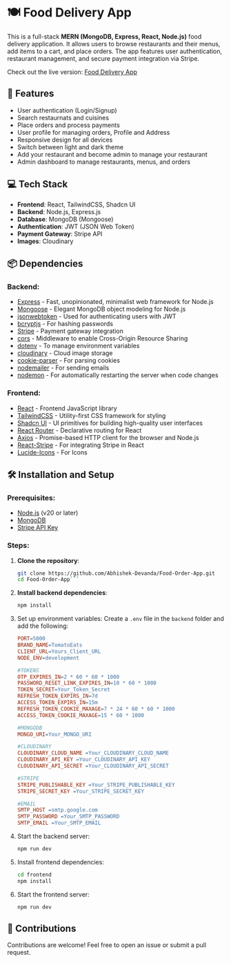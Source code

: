 # 🍽️ Food Delivery App

This is a full-stack **MERN (MongoDB, Express, React, Node.js)** food delivery application. It allows users to browse restaurants and their menus, add items to a cart, and place orders. The app features user authentication, restaurant management, and secure payment integration via Stripe.

Check out the live version: [Food Delivery App](https://food-order-app-0gjk.onrender.com)

## 🚀 Features

- User authentication (Login/Signup)
- Search restaurnats and cuisines
- Place orders and process payments
- User profile for managing orders, Profile and Address
- Responsive design for all devices
- Switch between light and dark theme
- Add your restaurant and become admin to manage your restaurant
- Admin dashboard to manage restaurants, menus, and orders

## 💻 Tech Stack

- **Frontend**: React, TailwindCSS, Shadcn UI
- **Backend**: Node.js, Express.js
- **Database**: MongoDB (Mongoose)
- **Authentication**: JWT (JSON Web Token)
- **Payment Gateway**: Stripe API
- **Images**: Cloudinary

## 📦 Dependencies

### Backend:
- [Express](https://expressjs.com/) - Fast, unopinionated, minimalist web framework for Node.js
- [Mongoose](https://mongoosejs.com/) - Elegant MongoDB object modeling for Node.js
- [jsonwebtoken](https://www.npmjs.com/package/jsonwebtoken) - Used for authenticating users with JWT
- [bcryptjs](https://www.npmjs.com/package/bcryptjs) - For hashing passwords
- [Stripe](https://www.npmjs.com/package/stripe) - Payment gateway integration
- [cors](https://www.npmjs.com/package/cors) - Middleware to enable Cross-Origin Resource Sharing
- [dotenv](https://www.npmjs.com/package/dotenv) - To manage environment variables
- [cloudinary](https://www.npmjs.com/package/cloudinary) - Cloud image storage
- [cookie-parser](https://www.npmjs.com/package/cookie-parser) - For parsing cookies
- [nodemailer](https://www.npmjs.com/package/nodemailer) - For sending emails
- [nodemon](https://www.npmjs.com/package/nodemon) - For automatically restarting the server when code changes

### Frontend:
- [React](https://reactjs.org/) - Frontend JavaScript library
- [TailwindCSS](https://tailwindcss.com/) - Utility-first CSS framework for styling
- [Shadcn UI](https://ui.shadcn.com/) - UI primitives for building high-quality user interfaces
- [React Router](https://reactrouter.com/) - Declarative routing for React
- [Axios](https://axios-http.com/) - Promise-based HTTP client for the browser and Node.js
- [React-Stripe](https://www.npmjs.com/package/@stripe/react-stripe-js) - For integrating Stripe in React
- [Lucide-Icons](https://lucide.dev/) - For Icons
## 🛠️ Installation and Setup

### Prerequisites:
- [Node.js](https://nodejs.org/en/download/) (v20 or later)
- [MongoDB](https://www.mongodb.com/try/download/community)
- [Stripe API Key](https://stripe.com/docs/keys)

### Steps:

1. **Clone the repository**:
   ```bash
   git clone https://github.com/Abhishek-Devanda/Food-Order-App.git
   cd Food-Order-App```
   ```
2. **Install backend dependencies**:
   ```bash
   npm install
   ```
3. Set up environment variables: Create a ```.env``` file in the ```backend``` folder and add the following:
   ```makefile
   PORT=5000
   BRAND_NAME=TomatoEats
   CLIENT_URL=Yours_Client_URL
   NODE_ENV=development

   #TOKENS
   OTP_EXPIRES_IN=2 * 60 * 60 * 1000
   PASSWORD_RESET_LINK_EXPIRES_IN=10 * 60 * 1000
   TOKEN_SECRET=Your_Token_Secret
   REFRESH_TOKEN_EXPIRS_IN=7d
   ACCESS_TOKEN_EXPIRS_IN=15m
   REFRESH_TOKEN_COOKIE_MAXAGE=7 * 24 * 60 * 60 * 1000
   ACCESS_TOKEN_COOKIE_MAXAGE=15 * 60 * 1000

   #MONGODB
   MONGO_URI=Your_MONGO_URI

   #CLOUDINARY
   CLOUDINARY_CLOUD_NAME =Your_CLOUDINARY_CLOUD_NAME
   CLOUDINARY_API_KEY =Your_CLOUDINARY_API_KEY
   CLOUDINARY_API_SECRET =Your_CLOUDINARY_API_SECRET

   #STRIPE
   STRIPE_PUBLISHABLE_KEY =Your_STRIPE_PUBLISHABLE_KEY
   STRIPE_SECRET_KEY =Your_STRIPE_SECRET_KEY

   #EMAIL
   SMTP_HOST =smtp.google.com
   SMTP_PASSWORD =Your_SMTP_PASSWORD
   SMTP_EMAIL =Your_SMTP_EMAIL
   ```
4. Start the backend server:
   ```bash
   npm run dev
   ```
5. Install frontend dependencies:
   ```bash
   cd frontend
   npm install
   ```
7. Start the frontend server:
   ```bash
   npm run dev
   ```
## 👏 Contributions
Contributions are welcome! Feel free to open an issue or submit a pull request.
